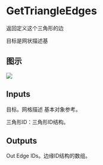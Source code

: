 # GetTriangleEdges

返回定义这个三角形的边

目标是网状描述基

## 图示

![]($-20221218-20041150.png)

## Inputs

目标。网格描述 基本对象参考。

三角形ID：三角形ID结构。  

## Outputs

Out Edge IDs。边缘ID结构的数组。
